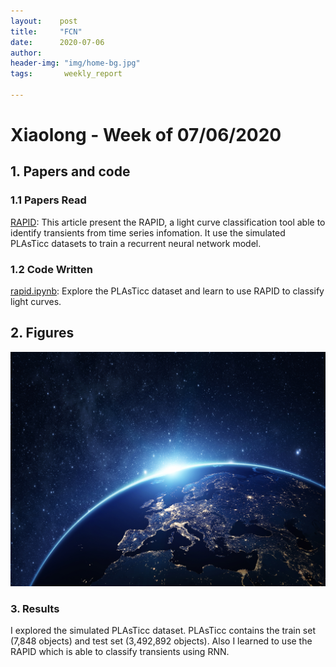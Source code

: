 ```yaml
---
layout:    post
title:     "FCN"
date:      2020-07-06
author:    
header-img: "img/home-bg.jpg"
tags:       weekly_report

---
```



# Xiaolong - Week of 07/06/2020

## 1. Papers and code

### 1.1 Papers Read

[RAPID](https://arxiv.org/abs/1904.00014): This article present the RAPID, a light curve classification tool able to identify transients from time series infomation. It use the simulated PLAsTicc datasets to train a recurrent neural network model.

### 1.2 Code Written

[rapid.ipynb](https://github.com/xiaolng/weekly_report/blob/master/source/rapid.ipynb): Explore the PLAsTicc dataset and learn to use RAPID to classify light curves.


## 2. Figures

![](../img/space.jpg)


### 3. Results

I explored the simulated PLAsTicc dataset. PLAsTicc contains the train set (7,848 objects) and test set (3,492,892 objects). Also I learned to use the RAPID which is able to classify transients using RNN. 

